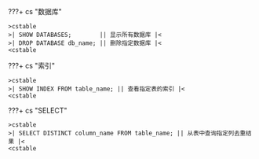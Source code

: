 ???+ cs "数据库"

    >cstable
    >| SHOW DATABASES;        || 显示所有数据库 |<
    >| DROP DATABASE db_name; || 删除指定数据库 |<
    <cstable

???+ cs "索引"

    >cstable
    >| SHOW INDEX FROM table_name; || 查看指定表的索引 |<
    <cstable

???+ cs "SELECT"

    >cstable
    >| SELECT DISTINCT column_name FROM table_name; || 从表中查询指定列去重结果 |<
    <cstable
